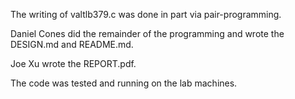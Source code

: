 The writing of valtlb379.c was done in part via pair-programming.

Daniel Cones did the remainder of the programming and wrote the DESIGN.md and README.md.

Joe Xu wrote the REPORT.pdf.

The code was tested and running on the lab machines.
